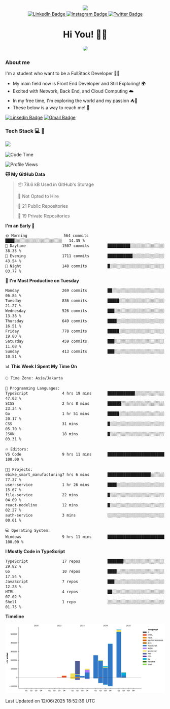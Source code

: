 <div>
  <div id="header" align="center">
      <img src="https://media.giphy.com/media/nFLW7PNGgN3lI68rdv/giphy.gif" width="100"/>
      <div id="badges" style="margin-bottom:20px">
        <a href="https://www.linkedin.com/in/daffaputranarendra/">
          <img src="https://img.shields.io/badge/LinkedIn-blue?style=for-the-badge&logo=linkedin&logoColor=white" alt="LinkedIn Badge"/>
        </a>
        <a href="https://www.instagram.com/daffadon_/">
          <img src="https://img.shields.io/badge/Instagram-E4405F?style=for-the-badge&logo=instagram&logoColor=white" alt="Instagram Badge"/>
        </a>
        <a href="https://twitter.com/daffadon_">
          <img src="https://img.shields.io/badge/Twitter-blue?style=for-the-badge&logo=twitter&logoColor=white" alt="Twitter Badge"/>
        </a>
      </div>
    <h1>Hi You! 🙌🙌</h1>
    <img src="https://media.giphy.com/media/rJsMvyk7AHHiW9qKLM/giphy.gif" height=200 style="border-radius:10px" />
  </div>
</div>

### About me

I'm a student who want to be a FullStack Developer 🧑‍💻

- My main field now is Front End Developer and Still Exploring! 🌍
- Excited with Network, Back End, and Cloud Computing ☁️
- In my free time, I'm exploring the world and my passion ⛺🍵
- These below is a way to reach me! 🏃

[![Linkedin Badge](https://skillicons.dev/icons?i=linkedin)](https://www.linkedin.com/in/daffaputranarendra/)
[![Gmail Badge](https://skillicons.dev/icons?i=gmail)](https://mail.google.com/mail/?view=cm&fs=1&to=daffaputranarendra9@gmail.com)

### Tech Stack 💻 📘

<img src="https://skillicons.dev/icons?i=java,html,css,javascript,typescript,golang,react,next,express,vite,tailwind,mui,prisma,mongodb,mysql,firebase,jest,git,jenkins,docker,kubernetes,github,postman,prometheus,grafana,gcp,vscode,arch,&perline=9"/>

<!--START_SECTION:waka-->
![Code Time](http://img.shields.io/badge/Code%20Time-9%20hrs%2011%20mins-blue)

![Profile Views](http://img.shields.io/badge/Profile%20Views-0-blue)

**🐱 My GitHub Data** 

> 📦 78.6 kB Used in GitHub's Storage 
 > 
> 🚫 Not Opted to Hire
 > 
> 📜 21 Public Repositories 
 > 
> 🔑 19 Private Repositories 
 > 
**I'm an Early 🐤** 

```text
🌞 Morning                564 commits         ████░░░░░░░░░░░░░░░░░░░░░   14.35 % 
🌆 Daytime                1507 commits        ██████████░░░░░░░░░░░░░░░   38.35 % 
🌃 Evening                1711 commits        ███████████░░░░░░░░░░░░░░   43.54 % 
🌙 Night                  148 commits         █░░░░░░░░░░░░░░░░░░░░░░░░   03.77 % 
```
📅 **I'm Most Productive on Tuesday** 

```text
Monday                   269 commits         ██░░░░░░░░░░░░░░░░░░░░░░░   06.84 % 
Tuesday                  836 commits         █████░░░░░░░░░░░░░░░░░░░░   21.27 % 
Wednesday                526 commits         ███░░░░░░░░░░░░░░░░░░░░░░   13.38 % 
Thursday                 649 commits         ████░░░░░░░░░░░░░░░░░░░░░   16.51 % 
Friday                   778 commits         █████░░░░░░░░░░░░░░░░░░░░   19.80 % 
Saturday                 459 commits         ███░░░░░░░░░░░░░░░░░░░░░░   11.68 % 
Sunday                   413 commits         ███░░░░░░░░░░░░░░░░░░░░░░   10.51 % 
```


📊 **This Week I Spent My Time On** 

```text
🕑︎ Time Zone: Asia/Jakarta

💬 Programming Languages: 
TypeScript               4 hrs 19 mins       ████████████░░░░░░░░░░░░░   47.03 % 
SCSS                     2 hrs 8 mins        ██████░░░░░░░░░░░░░░░░░░░   23.34 % 
Go                       1 hr 51 mins        █████░░░░░░░░░░░░░░░░░░░░   20.17 % 
CSS                      31 mins             █░░░░░░░░░░░░░░░░░░░░░░░░   05.70 % 
JSON                     18 mins             █░░░░░░░░░░░░░░░░░░░░░░░░   03.31 % 

🔥 Editors: 
VS Code                  9 hrs 11 mins       █████████████████████████   100.00 % 

🐱‍💻 Projects: 
ebike_smart_manufacturing7 hrs 6 mins        ███████████████████░░░░░░   77.37 % 
user-service             1 hr 26 mins        ████░░░░░░░░░░░░░░░░░░░░░   15.67 % 
file-service             22 mins             █░░░░░░░░░░░░░░░░░░░░░░░░   04.09 % 
react-nodelinx           12 mins             █░░░░░░░░░░░░░░░░░░░░░░░░   02.27 % 
auth-service             3 mins              ░░░░░░░░░░░░░░░░░░░░░░░░░   00.61 % 

💻 Operating System: 
Windows                  9 hrs 11 mins       █████████████████████████   100.00 % 
```

**I Mostly Code in TypeScript** 

```text
TypeScript               17 repos            ███████░░░░░░░░░░░░░░░░░░   29.82 % 
Go                       10 repos            ████░░░░░░░░░░░░░░░░░░░░░   17.54 % 
JavaScript               7 repos             ███░░░░░░░░░░░░░░░░░░░░░░   12.28 % 
HTML                     4 repos             ██░░░░░░░░░░░░░░░░░░░░░░░   07.02 % 
Shell                    1 repo              ░░░░░░░░░░░░░░░░░░░░░░░░░   01.75 % 
```



**Timeline**

![Lines of Code chart](https://raw.githubusercontent.com/Daffadon/Daffadon/main/assets/bar_graph.png)


 Last Updated on 12/06/2025 18:52:39 UTC
<!--END_SECTION:waka-->
